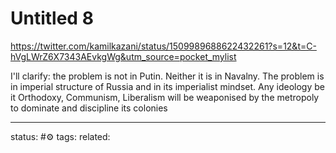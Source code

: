 # Untitled 8
https://twitter.com/kamilkazani/status/1509989688622432261?s=12&t=C-hVgLWrZ6X7343AEvkgWg&utm_source=pocket_mylist

I'll clarify: the problem is not in Putin. Neither it is in Navalny. The problem is in imperial structure of Russia and in its imperialist mindset. Any ideology be it Orthodoxy, Communism, Liberalism will be weaponised by the metropoly to dominate and discipline its colonies

---
status: #⚙️ 
tags: 
related: 
